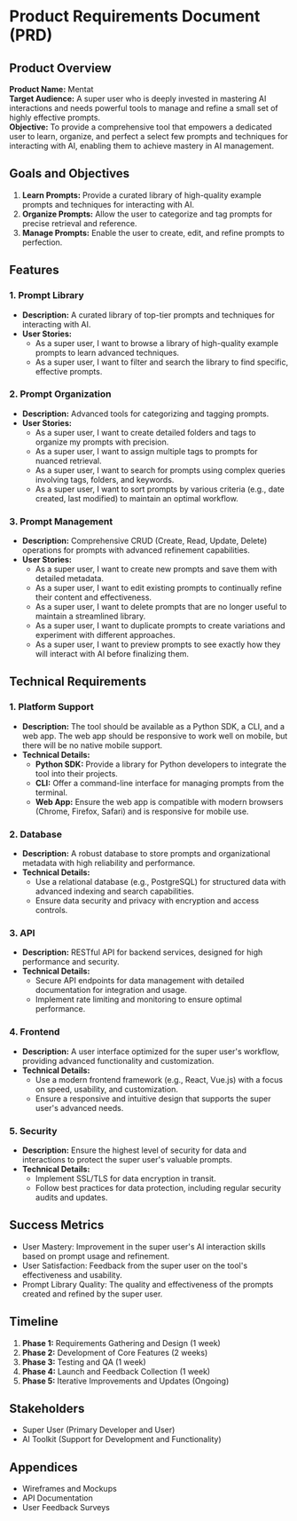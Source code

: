 # Product Requirements Document (PRD)

## Product Overview
**Product Name:** Mentat  
**Target Audience:** A super user who is deeply invested in mastering AI interactions and needs powerful tools to manage and refine a small set of highly effective prompts.  
**Objective:** To provide a comprehensive tool that empowers a dedicated user to learn, organize, and perfect a select few prompts and techniques for interacting with AI, enabling them to achieve mastery in AI management.

## Goals and Objectives
1. **Learn Prompts:** Provide a curated library of high-quality example prompts and techniques for interacting with AI.
2. **Organize Prompts:** Allow the user to categorize and tag prompts for precise retrieval and reference.
3. **Manage Prompts:** Enable the user to create, edit, and refine prompts to perfection.

## Features

### 1. Prompt Library
- **Description:** A curated library of top-tier prompts and techniques for interacting with AI.
- **User Stories:**
  - As a super user, I want to browse a library of high-quality example prompts to learn advanced techniques.
  - As a super user, I want to filter and search the library to find specific, effective prompts.

### 2. Prompt Organization
- **Description:** Advanced tools for categorizing and tagging prompts.
- **User Stories:**
  - As a super user, I want to create detailed folders and tags to organize my prompts with precision.
  - As a super user, I want to assign multiple tags to prompts for nuanced retrieval.
  - As a super user, I want to search for prompts using complex queries involving tags, folders, and keywords.
  - As a super user, I want to sort prompts by various criteria (e.g., date created, last modified) to maintain an optimal workflow.

### 3. Prompt Management
- **Description:** Comprehensive CRUD (Create, Read, Update, Delete) operations for prompts with advanced refinement capabilities.
- **User Stories:**
  - As a super user, I want to create new prompts and save them with detailed metadata.
  - As a super user, I want to edit existing prompts to continually refine their content and effectiveness.
  - As a super user, I want to delete prompts that are no longer useful to maintain a streamlined library.
  - As a super user, I want to duplicate prompts to create variations and experiment with different approaches.
  - As a super user, I want to preview prompts to see exactly how they will interact with AI before finalizing them.

## Technical Requirements

### 1. Platform Support
- **Description:** The tool should be available as a Python SDK, a CLI, and a web app. The web app should be responsive to work well on mobile, but there will be no native mobile support.
- **Technical Details:**
  - **Python SDK:** Provide a library for Python developers to integrate the tool into their projects.
  - **CLI:** Offer a command-line interface for managing prompts from the terminal.
  - **Web App:** Ensure the web app is compatible with modern browsers (Chrome, Firefox, Safari) and is responsive for mobile use.

### 2. Database
- **Description:** A robust database to store prompts and organizational metadata with high reliability and performance.
- **Technical Details:**
  - Use a relational database (e.g., PostgreSQL) for structured data with advanced indexing and search capabilities.
  - Ensure data security and privacy with encryption and access controls.

### 3. API
- **Description:** RESTful API for backend services, designed for high performance and security.
- **Technical Details:**
  - Secure API endpoints for data management with detailed documentation for integration and usage.
  - Implement rate limiting and monitoring to ensure optimal performance.

### 4. Frontend
- **Description:** A user interface optimized for the super user's workflow, providing advanced functionality and customization.
- **Technical Details:**
  - Use a modern frontend framework (e.g., React, Vue.js) with a focus on speed, usability, and customization.
  - Ensure a responsive and intuitive design that supports the super user's advanced needs.

### 5. Security
- **Description:** Ensure the highest level of security for data and interactions to protect the super user's valuable prompts.
- **Technical Details:**
  - Implement SSL/TLS for data encryption in transit.
  - Follow best practices for data protection, including regular security audits and updates.

## Success Metrics
- User Mastery: Improvement in the super user's AI interaction skills based on prompt usage and refinement.
- User Satisfaction: Feedback from the super user on the tool's effectiveness and usability.
- Prompt Library Quality: The quality and effectiveness of the prompts created and refined by the super user.

## Timeline
1. **Phase 1:** Requirements Gathering and Design (1 week)
2. **Phase 2:** Development of Core Features (2 weeks)
3. **Phase 3:** Testing and QA (1 week)
4. **Phase 4:** Launch and Feedback Collection (1 week)
5. **Phase 5:** Iterative Improvements and Updates (Ongoing)

## Stakeholders
- Super User (Primary Developer and User)
- AI Toolkit (Support for Development and Functionality)

## Appendices
- Wireframes and Mockups
- API Documentation
- User Feedback Surveys